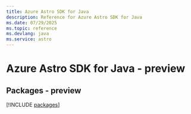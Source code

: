 ```yaml
---
title: Azure Astro SDK for Java
description: Reference for Azure Astro SDK for Java
ms.date: 07/29/2025
ms.topic: reference
ms.devlang: java
ms.service: astro
---
```

# Azure Astro SDK for Java - preview
## Packages - preview
[!INCLUDE [packages](astro-index.md)]